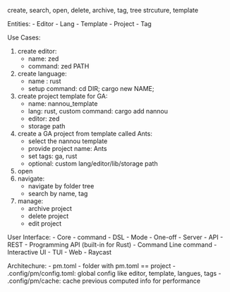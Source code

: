 create, search, open, delete, archive, tag, tree strcuture, template

Entities:
     - Editor
     - Lang
     - Template
     - Project
     - Tag

Use Cases:
1. create editor:
     - name: zed
     - command: zed PATH
2. create language:
     - name : rust
     - setup command: cd DIR; cargo new NAME;
2. create project template for GA:
     - name: nannou_template
     - lang: rust, custom command: cargo add nannou
     - editor: zed
     - storage path
2. create a GA project from template called Ants:
     - select the nannou template
     - provide project name: Ants
     - set tags: ga, rust
     - optional: custom lang/editor/lib/storage path
3. open
4. navigate:
     - navigate by folder tree
     - search by name, tag
5. manage:
     - archive project
     - delete project
     - edit project

User Interface:
     - Core
         - command
         - DSL
     - Mode
         - One-off
         - Server
     - API
         - REST
         - Programming API (built-in for Rust)
         - Command Line command
     - Interactive UI
         - TUI
         - Web
         - Raycast

Architechure:
     - pm.toml
     - folder with pm.toml == project
     - .config/pm/config.toml: global config like editor, template, langues, tags
     - .config/pm/cache: cache previous computed info for performance
